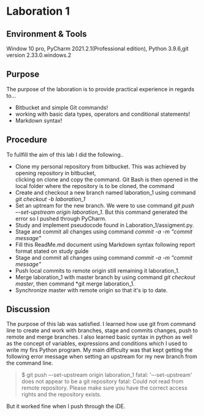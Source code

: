 # Laboration 1

## Environment & Tools 
Window 10 pro, PyCharm 2021.2.1(Professional edition), Python 3.9.6,git version 2.33.0.windows.2 

## Purpose
The purpose of the laboration is to provide practical experience in regards to…
- Bitbucket and simple Git commands!
- working with basic data types, operators and conditional statements!
- Markdown syntax!

## Procedure
To fullfill the aim of this lab I did the following..
- Clone my personal repository from bitbucket. This was achieved by opening repository in bitbucket, \
clicking on clone and copy the command. Git Bash is then opened in the local folder where the repository is to be cloned, the command 
- Create and checkout a new branch named laboration_1 using command *git checkout -b laboration_1*
- Set an uptream for the new branch. We were to use command *git push –-set-upstream origin laboration_1*. But this command generated the error so I pushed through PyCharm.
- Study and implement pseudocode found in Laboration_1/assigment.py.
- Stage and commit all changes using command *commit -a -m "commit message"*
- Fill this ReadMe.md document using Markdown syntax following report format stated on study guide
- Stage and commit all changes using command *commit -a -m "commit message"*
- Push local commits to remote origin still remaining it laboration_1.
- Merge laboration_1 with master branch by using command *git checkout master*,
then command *git merge laboration_1.
- Synchronize master with remote origin so that it's ip to date.
## Discussion  
The purpose of this lab was satisfied. I learned how use git from command line to
create and work with branches, stage and  commits changes, push to remote 
and merge branches. I also learned basic syntax 
in python as well as the concept of variables, expressions and conditions 
which I used to write my firs Python program.
My main difficulty was that kept getting the following error message 
when setting an upstream for my new branch from the command line.
>$ git push –-set-upstream origin laboration_1
fatal: '–-set-upstream' does not appear to be a git repository
fatal: Could not read from remote repository.
Please make sure you have the correct access rights
and the repository exists.

But it worked fine when I push through the iDE. 